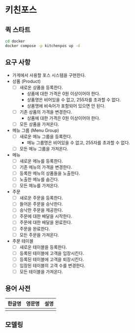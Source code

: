 # 키친포스

## 퀵 스타트

```sh
cd docker
docker compose -p kitchenpos up -d
```

## 요구 사항

- 가게에서 사용할 포스 시스템을 구현한다.
- 상품 (Product)
  - [ ] 새로운 상품을 등록한다.
    - 상품에 대한 가격은 0원 이상이어야 한다.
    - 상품명은 비어있을 수 없고, 255자를 초과할 수 없다.
    - 상품명에 비속어가 포함되어 있으면 안 된다.
  - [ ] 기존 상품의 가격을 변경한다.
    - 상품에 대한 가격은 0원 이상이어야 한다.
  - [ ] 모든 상품을 가져온다.
- 메뉴 그룹 (Menu Group)
  - [ ] 새로운 메뉴 그룹을 등록한다.
    - 메뉴 그룹명은 비어있을 수 없고, 255자를 초과할 수 없다.
  - [ ] 모든 메뉴 그룹을 가져온다.
- 메뉴
  - [ ] 새로운 메뉴를 등록한다.
  - [ ] 기존 메뉴의 가격을 변경한다.
  - [ ] 등록한 메뉴의 상품들을 노출한다.
  - [ ] 노출한 메뉴를 숨긴다.
  - [ ] 모든 메뉴를 가져온다.
- 주문
  - [ ] 새로운 주문을 등록한다.
  - [ ] 들어온 주문을 승낙한다.
  - [ ] 승낙한 주문을 제공한다.
  - [ ] 주문에 대한 배달을 시작한다.
  - [ ] 주문에 대한 배달을 완료한다.
  - [ ] 주문을 완료한다.
  - [ ] 모든 주문을 가져온다.
- 주문 테이블
  - [ ] 새로운 테이블을 등록한다.
  - [ ] 등록된 테이블에 고객을 입장시킨다.
  - [ ] 등록된 테이블에 고객을 퇴장시킨다.
  - [ ] 입장된 테이블의 고객 수를 변경한다.
  - [ ] 모든 테이블을 가져온다.

## 용어 사전

| 한글명 | 영문명 | 설명 |
| --- | --- | --- |
|  |  |  |

## 모델링
